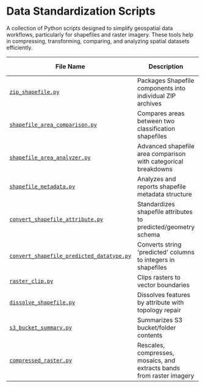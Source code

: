 # Data Standardization Scripts

A collection of Python scripts designed to simplify geospatial data workflows, particularly for shapefiles and raster imagery. These tools help in compressing, transforming, comparing, and analyzing spatial datasets efficiently.

| File Name | Description | Input | Output | Dependencies | Author | Last Updated |
|-----------|-------------|--------|--------|--------------|--------|--------------|
| [`zip_shapefile.py`](compressed_raster.py) | Packages Shapefile components into individual ZIP archives | Folder with Shapefiles | ZIP archives per Shapefile | os, zipfile | Aimen | 2025-05-06 |
| [`shapefile_area_comparison.py`](shapefile_area_comparison.py) | Compares areas between two classification shapefiles | Two Shapefiles | Area comparison results | geopandas | Aimen | 2025-05-06 |
| [`shapefile_area_analyzer.py`](shapefile_area_analyzer.py) | Advanced shapefile area comparison with categorical breakdowns | Two Shapefiles | Area reports and comparisons | geopandas | Aimen | 2025-05-06 |
| [`shapefile_metadata.py`](shapefile_metadata.py) | Analyzes and reports shapefile metadata structure | Folder with Shapefiles | Column inventory table | geopandas, pandas | Aimen | 2025-05-06 |
| [`convert_shapefile_attribute.py`](convert_shapefile_attribute.py) | Standardizes shapefile attributes to predicted/geometry schema | Folder with Shapefiles | Modified Shapefiles | geopandas | Aimen | 2025-05-06 |
| [`convert_shapefile_predicted_datatype.py`](convert_shapefile_predicted_datatype.py) | Converts string 'predicted' columns to integers in shapefiles | Folder with Shapefiles | Standardized Shapefiles | geopandas | Aimen | 2025-05-06 |
| [`raster_clip.py`](raster_clip.py) | Clips rasters to vector boundaries | Raster + Shapefile | Clipped Raster | rasterio, geopandas | Aimen | 2025-05-06 |
| [`dissolve_shapefile.py`](dissolve_shapefile.py) | Dissolves features by attribute with topology repair | Shapefile | Dissolved Shapefile | geopandas | Zainab | 2025-05-06 |
| [`s3_bucket_summary.py`](s3_bucket_summary.py) | Summarizes S3 bucket/folder contents | S3 or local file paths | Modified file list | geopandas | Aimen | 2025-05-06 |
| [`compressed_raster.py`](compressed_raster.py) | Rescales, compresses, mosaics, and extracts bands from raster imagery | `.tif` raster folder | Compressed RGB `.tif` mosaic | gdal, numpy, glob, os | Hiba Nasir | 2025-05-06 |

